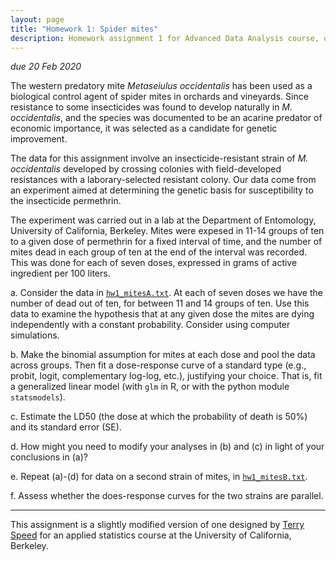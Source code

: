 ```yaml
---
layout: page
title: "Homework 1: Spider mites"
description: Homework assignment 1 for Advanced Data Analysis course, on fitting and evaluating a dose-response relationship with a generalized linear model.
---
```


_due 20 Feb 2020_


The western predatory mite _Metaseiulus occidentalis_ has been used as
a biological control agent of spider mites in orchards and vineyards.
Since resistance to some insecticides was found to develop naturally
in _M. occidentalis_, and the species was documented to be an
acarine predator of economic importance, it was selected as a
candidate for genetic improvement.

The data for this assignment involve an
insecticide-resistant strain of
_M. occidentalis_ developed by crossing colonies with field-developed
resistances with a laborary-selected resistant colony.
Our data come from an experiment aimed at determining the genetic
basis for susceptibility to the insecticide permethrin.

The experiment was carried out in a lab at the Department of
Entomology, University of California, Berkeley.
Mites were expesed in 11-14 groups of ten to a given dose
of permethrin for a fixed interval of time, and the number of mites
dead in each group of ten at the end of the interval was recorded.
This was done for each of seven doses, expressed in grams of active
ingredient per 100 liters.

a. Consider the data in [`hw1_mitesA.txt`](data/hw1_mitesA.txt).
At each of seven doses we have the number of dead out of ten, for
between 11 and 14 groups of ten. Use this data to examine the
hypothesis that at any given dose the mites are dying independently
with a constant probability. Consider using computer simulations.

b. Make the binomial assumption for mites at each dose and pool the
data across groups. Then fit a dose-response curve of a standard type
(e.g., probit, logit, complementary log-log, etc.), justifying your
choice. That is, fit a generalized linear model (with `glm` in R, or
with the python module `statsmodels`).

c. Estimate the LD50 (the dose at which the probability of death is
50%) and its standard error (SE).

d. How might you need to modify your analyses in (b) and (c) in light
of your conclusions in (a)?

e. Repeat (a)-(d) for data on a second strain of mites, in
[`hw1_mitesB.txt`](data/hw1_mitesB.txt).

f. Assess whether the does-response curves for the two strains are
parallel.

---

This assignment is a slightly modified version of one designed by [Terry
Speed](https://www.wehi.edu.au/people/terry-speed) for an applied
statistics course at the University of California, Berkeley.
